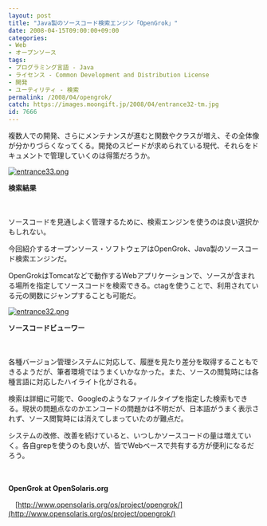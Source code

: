 ```yaml
---
layout: post
title: "Java製のソースコード検索エンジン「OpenGrok」"
date: 2008-04-15T09:00:00+09:00
categories:
- Web
- オープンソース
tags: 
- プログラミング言語 - Java
- ライセンス - Common Development and Distribution License
- 開発
- ユーティリティ - 検索
permalink: /2008/04/opengrok/
catch: https://images.moongift.jp/2008/04/entrance32-tm.jpg
id: 7666
---
```

複数人での開発、さらにメンテナンスが進むと関数やクラスが増え、その全体像が分かりづらくなってくる。開発のスピードが求められている現代、それらをドキュメントで管理していくのは得策だろうか。

  

[![entrance33.png](https://images.moongift.jp/2008/04/entrance33-tm.jpg)](https://images.moongift.jp/2008/04/entrance33.jpg)  
  
**検索結果**

  

　

  

ソースコードを見通しよく管理するために、検索エンジンを使うのは良い選択かもしれない。

  

今回紹介するオープンソース・ソフトウェアはOpenGrok、Java製のソースコード検索エンジンだ。

  
  
<!--more-->  

OpenGrokはTomcatなどで動作するWebアプリケーションで、ソースが含まれる場所を指定してソースコードを検索できる。ctagを使うことで、利用されている元の関数にジャンプすることも可能だ。

  

[![entrance32.png](https://images.moongift.jp/2008/04/entrance32-tm.jpg)](https://images.moongift.jp/2008/04/entrance32.jpg)  
  
**ソースコードビューワー**

  

　

  

各種バージョン管理システムに対応して、履歴を見たり差分を取得することもできるようだが、筆者環境ではうまくいかなかった。また、ソースの閲覧時には各種言語に対応したハイライト化がされる。

  

検索は詳細に可能で、Googleのようなファイルタイプを指定した検索もできる。現状の問題点なのかエンコードの問題かは不明だが、日本語がうまく表示されず、ソース閲覧時には消えてしまっていたのが難点だ。

  

システムの改修、改善を続けていると、いつしかソースコードの量は増えていく。各自grepを使うのも良いが、皆でWebベースで共有する方が便利になるだろう。

  

　

  

**OpenGrok at OpenSolaris.org**  
  
　[http://www.opensolaris.org/os/project/opengrok/](http://www.opensolaris.org/os/project/opengrok/)

  
